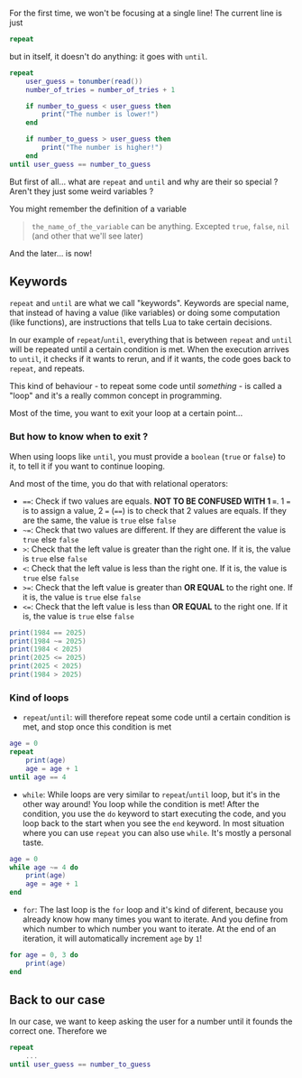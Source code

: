 For the first time, we won't be focusing at a single line! The current line is just

```lua
repeat
```

but in itself, it doesn't do anything: it goes with `until`.

```lua
repeat
	user_guess = tonumber(read())
	number_of_tries = number_of_tries + 1

	if number_to_guess < user_guess then
		print("The number is lower!")
	end

	if number_to_guess > user_guess then
		print("The number is higher!")
	end
until user_guess == number_to_guess
```

But first of all... what are `repeat` and `until` and why are their so special ? Aren't they just some weird variables ?

You might remember the definition of a variable

> `the_name_of_the_variable` can be anything. Excepted `true`, `false`, `nil` (and other that we'll see later)

And the later... is now!

## Keywords

`repeat` and `until` are what we call "keywords". Keywords are special name, that instead of having a value (like variables) or doing some computation (like functions), are instructions that tells Lua to take certain decisions.

In our example of `repeat`/`until`, everything that is between `repeat` and `until` will be repeated until a certain condition is met. When the execution arrives to `until`, it checks if it wants to rerun, and if it wants, the code goes back to `repeat`, and repeats.

This kind of behaviour - to repeat some code until _something_ - is called a "loop" and it's a really common concept in programming.

Most of the time, you want to exit your loop at a certain point...

### But how to know when to exit ?

When using loops like `until`, you must provide a `boolean` (`true` or `false`) to it, to tell it if you want to continue looping.

And most of the time, you do that with relational operators:

- `==`: Check if two values are equals. **NOT TO BE CONFUSED WITH 1 `=`**. 1 `=` is to assign a value, 2 `=` (`==`) is to check that 2 values are equals. If they are the same, the value is `true` else `false`
- `~=`: Check that two values are different. If they are different the value is `true` else `false`
- `>`: Check that the left value is greater than the right one. If it is, the value is `true` else `false`
- `<`: Check that the left value is less than the right one. If it is, the value is `true` else `false`
- `>=`: Check that the left value is greater than **OR EQUAL** to the right one. If it is, the value is `true` else `false`
- `<=`: Check that the left value is less than **OR EQUAL** to the right one. If it is, the value is `true` else `false`


<div class="runner">

```lua
print(1984 == 2025)
print(1984 ~= 2025)
print(1984 < 2025)
print(2025 <= 2025)
print(2025 < 2025)
print(1984 > 2025)
```

</div>

### Kind of loops

- `repeat`/`until`: will therefore repeat some code until a certain condition is met, and stop once this condition is met

<div class="runner">

```lua
age = 0
repeat
    print(age)
    age = age + 1
until age == 4
```
</div>

- `while`: While loops are very similar to `repeat`/`until` loop, but it's in the other way around! You loop while the condition is met! After the condition, you use the `do` keyword to start executing the code, and you loop back to the start when you see the `end` keyword. In most situation where you can use `repeat` you can also use `while`. It's mostly a personal taste.

<div class="runner">

```lua
age = 0
while age ~= 4 do
    print(age)
    age = age + 1
end
```
</div>

- `for`: The last loop is the `for` loop and it's kind of diferent, because you already know how many times you want to iterate. And you define from which number to which number you want to iterate. At the end of an iteration, it will automatically increment `age` by `1`!

<div class="runner">

```lua
for age = 0, 3 do
    print(age)
end
```
</div>


## Back to our case

In our case, we want to keep asking the user for a number until it founds the correct one. Therefore we 
```lua
repeat
    ...
until user_guess == number_to_guess
```
